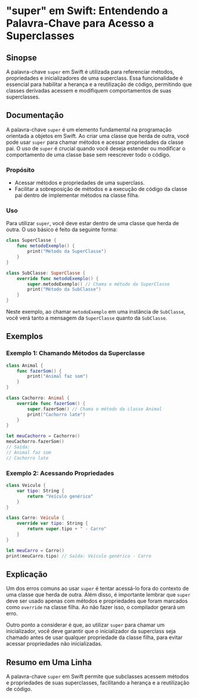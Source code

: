 <!--
Meta Description: # "super" em Swift: Entendendo a Palavra-Chave para Acesso a Superclasses ## Sinopse A palavra-chave `super` em Swift é utilizada para referenciar mét...
Meta Keywords: super, classe, que, métodos, uma
-->

# "super" em Swift: Entendendo a Palavra-Chave para Acesso a Superclasses

## Sinopse
A palavra-chave `super` em Swift é utilizada para referenciar métodos, propriedades e inicializadores de uma superclass. Essa funcionalidade é essencial para habilitar a herança e a reutilização de código, permitindo que classes derivadas acessem e modifiquem comportamentos de suas superclasses.

## Documentação
A palavra-chave `super` é um elemento fundamental na programação orientada a objetos em Swift. Ao criar uma classe que herda de outra, você pode usar `super` para chamar métodos e acessar propriedades da classe pai. O uso de `super` é crucial quando você deseja estender ou modificar o comportamento de uma classe base sem reescrever todo o código.

### Propósito
- Acessar métodos e propriedades de uma superclass.
- Facilitar a sobreposição de métodos e a execução de código da classe pai dentro de implementar métodos na classe filha.

### Uso
Para utilizar `super`, você deve estar dentro de uma classe que herda de outra. O uso básico é feito da seguinte forma:

```swift
class SuperClasse {
    func metodoExemplo() {
        print("Método da SuperClasse")
    }
}

class SubClasse: SuperClasse {
    override func metodoExemplo() {
        super.metodoExemplo() // Chama o método da SuperClasse
        print("Método da SubClasse")
    }
}
```

Neste exemplo, ao chamar `metodoExemplo` em uma instância de `SubClasse`, você verá tanto a mensagem da `SuperClasse` quanto da `SubClasse`.

## Exemplos
### Exemplo 1: Chamando Métodos da Superclasse
```swift
class Animal {
    func fazerSom() {
        print("Animal faz som")
    }
}

class Cachorro: Animal {
    override func fazerSom() {
        super.fazerSom() // Chama o método da classe Animal
        print("Cachorro late")
    }
}

let meuCachorro = Cachorro()
meuCachorro.fazerSom()
// Saída:
// Animal faz som
// Cachorro late
```

### Exemplo 2: Acessando Propriedades
```swift
class Veiculo {
    var tipo: String {
        return "Veículo genérico"
    }
}

class Carro: Veiculo {
    override var tipo: String {
        return super.tipo + " - Carro"
    }
}

let meuCarro = Carro()
print(meuCarro.tipo) // Saída: Veículo genérico - Carro
```

## Explicação
Um dos erros comuns ao usar `super` é tentar acessá-lo fora do contexto de uma classe que herda de outra. Além disso, é importante lembrar que `super` deve ser usado apenas com métodos e propriedades que foram marcados como `override` na classe filha. Ao não fazer isso, o compilador gerará um erro.

Outro ponto a considerar é que, ao utilizar `super` para chamar um inicializador, você deve garantir que o inicializador da superclass seja chamado antes de usar qualquer propriedade da classe filha, para evitar acessar propriedades não inicializadas.

## Resumo em Uma Linha
A palavra-chave `super` em Swift permite que subclasses acessem métodos e propriedades de suas superclasses, facilitando a herança e a reutilização de código.